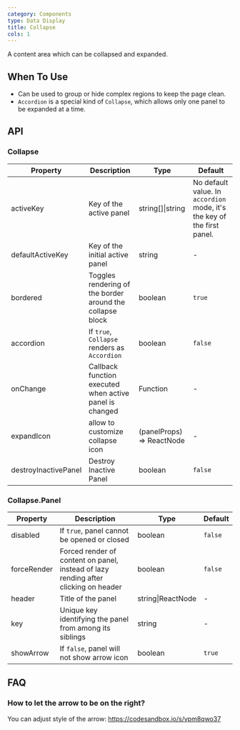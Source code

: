 ```yaml
---
category: Components
type: Data Display
title: Collapse
cols: 1
---
```


A content area which can be collapsed and expanded.

## When To Use

- Can be used to group or hide complex regions to keep the page clean.
- `Accordion` is a special kind of `Collapse`, which allows only one panel to be expanded at a time.

## API

### Collapse

| Property | Description | Type | Default |
| -------- | ----------- | ---- | ------- |
| activeKey | Key of the active panel | string\[]\|string | No default value. In `accordion` mode, it's the key of the first panel. |
| defaultActiveKey | Key of the initial active panel | string | - |
| bordered | Toggles rendering of the border around the collapse block | boolean | `true` |
| accordion | If `true`, `Collapse` renders as `Accordion` | boolean | `false` |
| onChange | Callback function executed when active panel is changed | Function | - |
| expandIcon | allow to customize collapse icon | (panelProps) => ReactNode | - |
| destroyInactivePanel | Destroy Inactive Panel | boolean | `false` |

### Collapse.Panel

| Property | Description | Type | Default |
| -------- | ----------- | ---- | ------- |
| disabled | If `true`, panel cannot be opened or closed | boolean | `false` |
| forceRender | Forced render of content on panel, instead of lazy rending after clicking on header | boolean | `false` |
| header | Title of the panel | string\|ReactNode | - |
| key | Unique key identifying the panel from among its siblings | string | - |
| showArrow | If `false`, panel will not show arrow icon | boolean | `true` |

## FAQ

### How to let the arrow to be on the right?

You can adjust style of the arrow: <https://codesandbox.io/s/vpm8qwo37>
